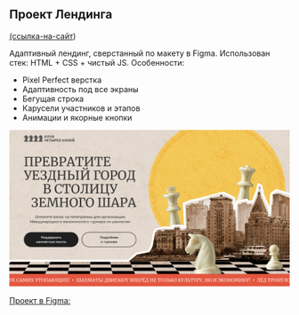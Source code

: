 ## Проект Лендинга

[(ссылка-на-сайт](https://nonitut.github.io/Case_yandex/))

Адаптивный лендинг, сверстанный по макету в Figma. Использован стек: HTML + CSS + чистый JS.
Особенности:
- Pixel Perfect верстка
- Адаптивность под все экраны
- Бегущая строка
- Карусели участников и этапов
- Анимации и якорные кнопки

<img src="./images/img_cover.jpg" alt="Figma-дизайн" />
<a href="https://www.figma.com/design/TYxfOlvajUoFC9i5myvTQR/%D0%94%D0%B8%D0%B7%D0%B0%D0%B8%CC%86%D0%BD_%D0%B4%D0%BB%D1%8F_%D0%B2%D0%B5%D1%80%D1%81%D1%82%D0%BA%D0%B8_%D0%A2%D0%B5%D1%81%D1%82%D0%BE%D0%B2%D1%8B%D0%B8%CC%86_%D0%BB%D0%B5%D0%BD%D0%B4%D0%B8%D0%BD%D0%B3?node-id=0-1&t=4fhUnqDgGUAEINqr-1" target="_blank">
<p>Проект в Figma:</p>
</a>
